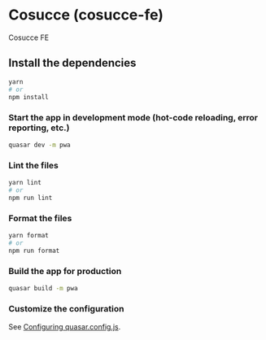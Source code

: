 # Cosucce (cosucce-fe)

Cosucce FE

## Install the dependencies

```bash
yarn
# or
npm install
```

### Start the app in development mode (hot-code reloading, error reporting, etc.)

```bash
quasar dev -m pwa
```

### Lint the files

```bash
yarn lint
# or
npm run lint
```

### Format the files

```bash
yarn format
# or
npm run format
```

### Build the app for production

```bash
quasar build -m pwa
```

### Customize the configuration

See [Configuring quasar.config.js](https://v2.quasar.dev/quasar-cli-vite/quasar-config-js).
